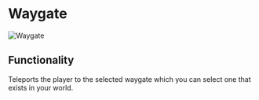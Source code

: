 # Waygate

![Waygate](https://i.postimg.cc/g0F0q6FN/Screenshot-2025-02-18-184838.png)

## Functionality

Teleports the player to the selected waygate which you can select one that exists in your world.